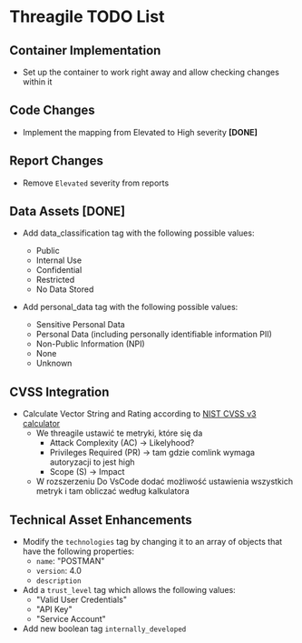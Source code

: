 # Threagile TODO List

## Container Implementation
- Set up the container to work right away and allow checking changes within it

## Code Changes
- Implement the mapping from Elevated to High severity **[DONE]**

## Report Changes
- Remove `Elevated` severity from reports

## Data Assets **[DONE]**
- Add data_classification tag with the following possible values:
  - Public
  - Internal Use
  - Confidential
  - Restricted
  - No Data Stored

- Add personal_data tag with the following possible values:
  - Sensitive Personal Data
  - Personal Data (including personally identifiable information PII)
  - Non-Public Information (NPI)
  - None
  - Unknown

## CVSS Integration
- Calculate Vector String and Rating according to [NIST CVSS v3 calculator](https://nvd.nist.gov/vuln-metrics/cvss/v3-calculator)
  - We threagile ustawić te metryki, które się da 
    - Attack Complexity (AC) -> Likelyhood?
    - Privileges Required (PR) -> tam gdzie comlink wymaga autoryzacji to jest high
    - Scope (S) -> Impact
  - W rozszerzeniu Do VsCode dodać możliwość ustawienia wszystkich metryk i tam obliczać według kalkulatora
  

## Technical Asset Enhancements
- Modify the `technologies` tag by changing it to an array of objects that have the following properties:
  - `name`: "POSTMAN"
  - `version`: 4.0
  - `description`
- Add a `trust_level` tag which allows the following values:
  - "Valid User Credentials"
  - "API Key"
  - "Service Account"
- Add new boolean tag `internally_developed`